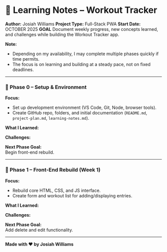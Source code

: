 # 🧠 Learning Notes – Workout Tracker
**Author:** Josiah Williams
**Project Type:** Full-Stack PWA
**Start Date:** OCTOBER 2025
**GOAL** Document weekly progress, new concepts learned, and challenges while building the Workout Tracker app.

**Note:**
- Depending on my availability, I may complete multiple phases quickly if time permits.  
- The focus is on learning and building at a steady pace, not on fixed deadlines.
---

### 🧩 Phase 0 – Setup & Environment
**Focus:**  
- Set up development environment (VS Code, Git, Node, browser tools).  
- Create GitHub repo, folders, and initial documentation (`README.md`, `project-plan.md`, `learning-notes.md`).  

**What I Learned:**  


**Challenges:**  
 

**Next Phase Goal:**  
Begin front-end rebuild.

---

### 🧩 Phase 1 – Front-End Rebuild (Week 1)
**Focus:**  
- Rebuild core HTML, CSS, and JS interface.  
- Create form and workout list for adding/displaying entries.  

**What I Learned:**  


**Challenges:**  


**Next Phase Goal:**  
Add delete and edit functionality.

---
**Made with ❤️ by Josiah Williams** 